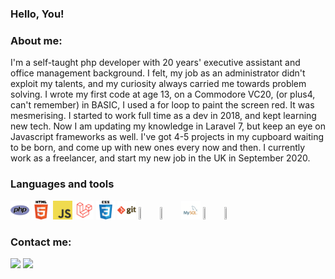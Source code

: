 ### Hello, You!

### About me:
I'm a self-taught php developer with 20 years' executive assistant and office management background. I felt, my job as an administrator didn't exploit my talents, and my curiosity always carried me towards problem solving. I wrote my first code at age 13, on a Commodore VC20, (or plus4, can't remember) in BASIC, I used a for loop to paint the screen red. It was mesmerising. I started to work full time as a dev in 2018, and kept learning new tech. Now I am updating my knowledge in Laravel 7, but keep an eye on Javascript frameworks as well. I've got 4-5 projects in my cupboard waiting to be born, and come up with new ones every now and then. I currently work as a freelancer, and start my new job in the UK in September 2020.

### Languages and tools
<span>
<img src="https://raw.githubusercontent.com/github/explore/ccc16358ac4530c6a69b1b80c7223cd2744dea83/topics/php/php.png" height="6%" width="6%" />
<img src="https://raw.githubusercontent.com/github/explore/ccc16358ac4530c6a69b1b80c7223cd2744dea83/topics/html/html.png" height="6%" width="6%" />
<img src="https://raw.githubusercontent.com/github/explore/ccc16358ac4530c6a69b1b80c7223cd2744dea83/topics/javascript/javascript.png" height="6%" width="6%" />
<img src="https://raw.githubusercontent.com/github/explore/ccc16358ac4530c6a69b1b80c7223cd2744dea83/topics/laravel/laravel.png" height="6%" width="6%" />
<img src="https://raw.githubusercontent.com/github/explore/ccc16358ac4530c6a69b1b80c7223cd2744dea83/topics/css/css.png" height="6%" width="6%" />
<img src="https://raw.githubusercontent.com/github/explore/ccc16358ac4530c6a69b1b80c7223cd2744dea83/topics/git/git.png" height="6%" width="6%" />
<img src="https://babiwes.com/assets/images/logos/lamp.webp" height="6%" width="6%" />
<img src="https://babiwes.com/assets/images/logos/vscode.jpg" height="6%" width="6%" />
<img src="https://raw.githubusercontent.com/github/explore/ccc16358ac4530c6a69b1b80c7223cd2744dea83/topics/mysql/mysql.png" height="6%" width="6%" />
<img src="https://babiwes.com/assets/images/logos/gimp.jpg" height="6%" width="6%" />
<img src="https://babiwes.com/assets/images/logos/phpstorm.jpg" height="6%" width="6%" />
</span>

### Contact me:

[<img src="https://scontent.flhr6-1.fna.fbcdn.net/v/t1.0-9/96402795_106744131040155_4544947243169349632_n.jpg?_nc_cat=111&_nc_sid=85a577&_nc_ohc=vU3iYbofJYEAX-9Y_ly&_nc_ht=scontent.flhr6-1.fna&oh=1a428a5225d6da07df638095ae68b6ba&oe=5F5EA713" width="26px">](https://babiwes.com/home/about_me/)
[<img src="https://cdn.jsdelivr.net/npm/simple-icons@v3/icons/twitter.svg" width="26px">](https://twitter.com/BabiwesCode)

<!-- 1da1f2 twitter -->
<br/>
<br/>

<!--
**dgloriaweb/dgloriaweb** is a ✨ _special_ ✨ repository because its `README.md` (this file) appears on your GitHub profile.

Here are some ideas to get you started:

- 🔭 I’m currently working on ...
- 🌱 I’m currently learning ...
- 👯 I’m looking to collaborate on ...
- 🤔 I’m looking for help with ...
- 💬 Ask me about ...
- 📫 How to reach me: ...
- 😄 Pronouns: ...
- ⚡ Fun fact: ...
-->
